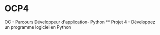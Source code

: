 # OCP4
OC - Parcours Développeur d'application- Python ** Projet 4 - Développez un programme logiciel en Python
